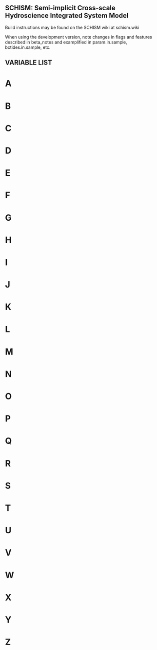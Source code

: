 ## SCHISM: Semi-implicit Cross-scale Hydroscience Integrated System Model

Build instructions may be found on the SCHISM wiki at schism.wiki

When using the development version, note changes in flags and features described in
beta_notes and examplified in param.in.sample, bctides.in.sample, etc.
 
## VARIABLE LIST

# A


# B

# C

# D

# E

# F

# G

# H

# I

# J

# K

# L

# M

# N

# O

# P

# Q

# R

# S

# T

# U

# V

# W

# X

# Y

# Z
